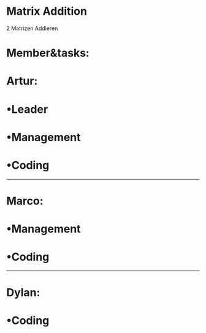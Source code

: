 # Matrix Addition

2 Matrizen Addieren

# Member&tasks:
# Artur:
# •Leader
# •Management
# •Coding
--------------------------------------------
# Marco:
# •Management
# •Coding
--------------------------------------------
# Dylan:
# •Coding
